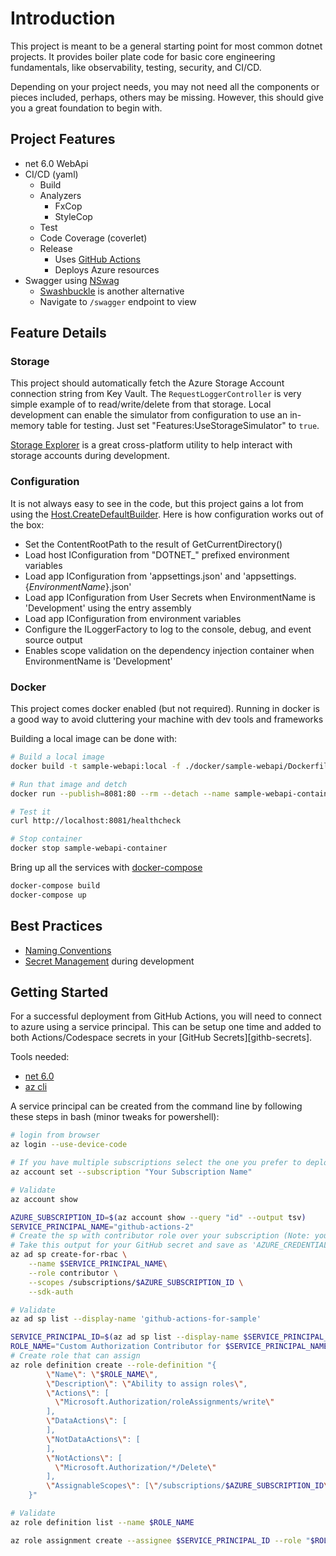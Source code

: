 # Introduction

This project is meant to be a general starting point for most common dotnet projects.  It provides boiler plate code for basic core engineering fundamentals, like observability, testing, security, and CI/CD.

Depending on your project needs, you may not need all the components or pieces included, perhaps, others may be missing.  However, this should give you a great foundation to begin with.

## Project Features

- net 6.0 WebApi
- CI/CD (yaml)
  - Build
  - Analyzers
    - FxCop
    - StyleCop
  - Test
  - Code Coverage (coverlet)
  - Release
    - Uses [GitHub Actions][github-actions]
    - Deploys Azure resources
- Swagger using [NSwag][swagger-nswag]
  - [Swashbuckle][swagger-swashbuckle] is another alternative
  - Navigate to `/swagger` endpoint to view

## Feature Details

### Storage

This project should automatically fetch the Azure Storage Account connection string from Key Vault.  The `RequestLoggerController` is very simple example of to read/write/delete from that storage.  Local development can enable the simulator from configuration to use an in-memory table for testing.  Just set "Features:UseStorageSimulator" to `true`.

[Storage Explorer][storage-explorer] is a great cross-platform utility to help interact with storage accounts during development.

### Configuration

It is not always easy to see in the code, but this project gains a lot from using the [Host.CreateDefaultBuilder][dotnet-configuration-default-builder].  Here is how configuration works out of the box:

- Set the ContentRootPath to the result of GetCurrentDirectory()
- Load host IConfiguration from "DOTNET_" prefixed environment variables
- Load app IConfiguration from 'appsettings.json' and 'appsettings.{_*EnvironmentName*_}.json'
- Load app IConfiguration from User Secrets when EnvironmentName is 'Development' using the entry assembly
- Load app IConfiguration from environment variables
- Configure the ILoggerFactory to log to the console, debug, and event source output
- Enables scope validation on the dependency injection container when EnvironmentName is 'Development'

### Docker

This project comes docker enabled (but not required).  Running in docker is a good way to avoid cluttering your machine with dev tools and frameworks

Building a local image can be done with:

```bash
# Build a local image
docker build -t sample-webapi:local -f ./docker/sample-webapi/Dockerfile .

# Run that image and detch
docker run --publish=8081:80 --rm --detach --name sample-webapi-container sample-webapi:local

# Test it
curl http://localhost:8081/healthcheck

# Stop container
docker stop sample-webapi-container
```

Bring up all the services with [docker-compose][docker-compose]

```bash
docker-compose build
docker-compose up
```

## Best Practices

- [Naming Conventions][naming]
- [Secret Management][developer-secret-management] during development

## Getting Started

For a successful deployment from GitHub Actions, you will need to connect to azure using a service principal.  This can be setup one time and added to both Actions/Codespace secrets in your [GitHub Secrets][githb-secrets].

Tools needed:

- [net 6.0][dotnet-install]
- [az cli][az-cli]

A service principal can be created from the command line by following these steps in bash (minor tweaks for powershell):

```bash
# login from browser
az login --use-device-code

# If you have multiple subscriptions select the one you prefer to deploy into
az account set --subscription "Your Subscription Name"

# Validate
az account show

AZURE_SUBSCRIPTION_ID=$(az account show --query "id" --output tsv)
SERVICE_PRINCIPAL_NAME="github-actions-2"
# Create the sp with contributor role over your subscription (Note: you can limit it down to a specific resource group for tighter access control)
# Take this output for your GitHub secret and save as 'AZURE_CREDENTIALS'
az ad sp create-for-rbac \
    --name $SERVICE_PRINCIPAL_NAME\
    --role contributor \
    --scopes /subscriptions/$AZURE_SUBSCRIPTION_ID \
    --sdk-auth

# Validate
az ad sp list --display-name 'github-actions-for-sample'

SERVICE_PRINCIPAL_ID=$(az ad sp list --display-name $SERVICE_PRINCIPAL_NAME --query "[0].objectId" --output tsv)
ROLE_NAME="Custom Authorization Contributor for $SERVICE_PRINCIPAL_NAME"
# Create role that can assign
az role definition create --role-definition "{
        \"Name\": \"$ROLE_NAME\",
        \"Description\": \"Ability to assign roles\",
        \"Actions\": [
          \"Microsoft.Authorization/roleAssignments/write\"
        ],
        \"DataActions\": [
        ],
        \"NotDataActions\": [
        ],
        \"NotActions\": [
          \"Microsoft.Authorization/*/Delete\"
        ],
        \"AssignableScopes\": [\"/subscriptions/$AZURE_SUBSCRIPTION_ID\"]
    }"

# Validate
az role definition list --name $ROLE_NAME

az role assignment create --assignee $SERVICE_PRINCIPAL_ID --role "$ROLE_NAME"
```

[naming]: https://docs.microsoft.com/en-us/dotnet/standard/design-guidelines/naming-guidelines
[developer-secret-management]: https://docs.microsoft.com/en-us/aspnet/core/security/app-secrets?view=aspnetcore-3.1&tabs=windows
[code-coverage]: https://docs.microsoft.com/en-us/azure/devops/pipelines/ecosystems/dotnet-core?view=azure-devops#collect-code-coverage
[dotnet-configuration]: https://docs.microsoft.com/en-us/aspnet/core/fundamentals/configuration/?view=aspnetcore-3.1
[dotnet-configuration-default-builder]: https://docs.microsoft.com/en-us/dotnet/api/microsoft.extensions.hosting.host.createdefaultbuilder?view=dotnet-plat-ext-3.1
[dotnet-install]: https://docs.microsoft.com/en-us/dotnet/core/tools/dotnet-install-script#examples

[swagger-nswag]: https://docs.microsoft.com/en-us/aspnet/core/tutorials/getting-started-with-nswag?view=aspnetcore-3.1&tabs=visual-studio
[swagger-swashbuckle]: https://docs.microsoft.com/en-us/aspnet/core/tutorials/getting-started-with-swashbuckle?view=aspnetcore-3.1&tabs=visual-studio
[storage-explorer]: https://azure.microsoft.com/en-us/features/storage-explorer/
[github-actions]: https://docs.github.com/en/actions/learn-github-actions/understanding-github-actions
[github-secrets]: https://docs.github.com/en/actions/security-guides/encrypted-secrets#creating-encrypted-secrets-for-a-repository
[az-cli]: https://docs.microsoft.com/en-us/cli/azure/install-azure-cli

[docker-compose]: https://docs.docker.com/compose/reference/up/